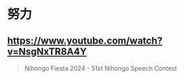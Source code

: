 # 努力

## https://www.youtube.com/watch?v=NsgNxTR8A4Y

> Nihongo Fiesta 2024 - 51st Nihongo Speech Contest 
